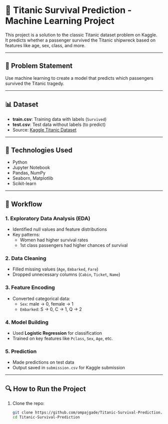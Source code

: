 # 🚢 Titanic Survival Prediction - Machine Learning Project

This project is a solution to the classic Titanic dataset problem on Kaggle.  
It predicts whether a passenger survived the Titanic shipwreck based on features like age, sex, class, and more.

---

## 📌 Problem Statement
Use machine learning to create a model that predicts which passengers survived the Titanic tragedy.

---

## 📊 Dataset
- **train.csv**: Training data with labels (`Survived`)
- **test.csv**: Test data without labels (to predict)
- Source: [Kaggle Titanic Dataset](https://www.kaggle.com/competitions/titanic/data)

---

## 💼 Technologies Used
- Python
- Jupyter Notebook
- Pandas, NumPy
- Seaborn, Matplotlib
- Scikit-learn

---

## 🧠 Workflow

### 1. Exploratory Data Analysis (EDA)
- Identified null values and feature distributions
- Key patterns:
  - Women had higher survival rates
  - 1st class passengers had higher chances of survival

### 2. Data Cleaning
- Filled missing values (`Age`, `Embarked`, `Fare`)
- Dropped unnecessary columns (`Cabin`, `Ticket`, `Name`)

### 3. Feature Encoding
- Converted categorical data:
  - `Sex`: male → 0, female → 1
  - `Embarked`: S → 0, C → 1, Q → 2

### 4. Model Building
- Used **Logistic Regression** for classification
- Trained on key features like `Pclass`, `Sex`, `Age`, etc.

### 5. Prediction
- Made predictions on test data
- Output saved in `submission.csv` for Kaggle submission

---

## 🔍 How to Run the Project

1. Clone the repo:
   ```bash
   git clone https://github.com/ompajgade/Titanic-Survival-Prediction.git
   cd Titanic-Survival-Prediction

